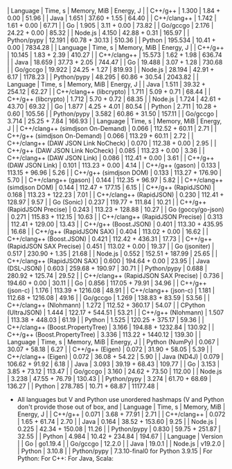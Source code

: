 |                 Language |                  Time, s |                                       Memory, MiB |                  Energy, J |
|                  C++/g++ |   1.300 |     1.84 + 0.00 |     51.96 |
|                     Java |   1.651 |    37.60 + 1.55 |     64.40 |
|              C++/clang++ |   1.742 |     1.61 + 0.00 |     67.71 |
|                       Go |   1.905 |     3.11 + 0.00 |     73.82 |
|                 Go/gccgo |   2.176 |    24.22 + 0.00 |     85.32 |
|                  Node.js |   4.150 |    42.88 + 0.31 |    165.97 |
|              Python/pypy |  12.191 |   60.78 + 30.13 |    510.36 |
|                   Python | 195.534 |    10.41 + 0.00 |   7834.28 |
|                 Language |                 Time, s |                                       Memory, MiB |                Energy, J |
|                  C++/g++ | 10.145 |     1.83 + 2.39 |  410.27 |
|              C++/clang++ | 15.573 |     1.62 + 1.98 |  636.74 |
|                     Java | 18.659 |    37.73 + 2.05 |  744.47 |
|                       Go | 19.488 |     3.07 + 1.28 |  730.68 |
|                 Go/gccgo | 19.922 |    24.25 + 1.27 |  819.93 |
|                  Node.js | 28.194 |    42.91 + 6.17 | 1178.23 |
|              Python/pypy | 48.295 |   60.86 + 30.54 | 2043.82 |
|                  Language |                 Time, s |                                       Memory, MiB |               Energy, J |
|                      Java |  1.511 |  39.32 + 254.12 |  62.27 |
|   C++/clang++ (libcrypto) |  1.711 |     5.09 + 0.71 |  68.44 |
|       C++/g++ (libcrypto) |  1.712 |     5.70 + 0.72 |  68.35 |
|                   Node.js |  1.724 |   42.61 + 43.70 |  69.32 |
|                        Go |  1.877 |     4.25 + 4.01 |  80.54 |
|                    Python |  2.711 |    10.28 + 0.60 | 105.56 |
|               Python/pypy |  3.582 |   60.86 + 31.50 | 157.11 |
|                  Go/gccgo |  3.714 |    25.25 + 7.84 | 166.93 |
|                            Language |                 Time, s |                                        Memory, MiB |                Energy, J |
|    C++/clang++ (simdjson On-Demand) |  0.066 |   112.52 + 60.11 |    2.71 |
|        C++/g++ (simdjson On-Demand) |  0.066 |   113.29 + 60.11 |    2.72 |
| C++/clang++ (DAW JSON Link NoCheck) |  0.070 |    112.38 + 0.00 |    2.95 |
|     C++/g++ (DAW JSON Link NoCheck) |  0.085 |    113.23 + 0.00 |    3.36 |
|         C++/clang++ (DAW JSON Link) |  0.086 |    112.41 + 0.00 |    3.61 |
|             C++/g++ (DAW JSON Link) |  0.101 |    113.23 + 0.00 |    4.14 |
|                     C++/g++ (gason) |  0.133 |   113.15 + 96.96 |    5.26 |
|              C++/g++ (simdjson DOM) |  0.133 |  113.27 + 176.90 |    5.70 |
|                 C++/clang++ (gason) |  0.144 |   112.35 + 96.97 |    5.82 |
|          C++/clang++ (simdjson DOM) |  0.144 |  112.47 + 177.15 |    6.15 |
|                 C++/g++ (RapidJSON) |  0.168 |  113.23 + 122.23 |    7.01 |
|             C++/clang++ (RapidJSON) |  0.230 |  112.41 + 128.97 |    9.57 |
|                          Go (Sonic) |  0.237 |  119.77 + 111.84 |   10.21 |
|         C++/g++ (RapidJSON Precise) |  0.243 |  113.23 + 128.88 |   10.27 |
|                  Go (goccy/go-json) |  0.271 |  115.83 + 112.15 |   10.63 |
|     C++/clang++ (RapidJSON Precise) |  0.313 |  112.41 + 129.00 |   13.43 |
|                C++/g++ (Boost.JSON) |  0.401 |  113.30 + 435.95 |   16.68 |
|             C++/g++ (RapidJSON SAX) |  0.404 |    113.02 + 0.00 |   16.62 |
|            C++/clang++ (Boost.JSON) |  0.421 |  112.42 + 436.31 |   17.73 |
|     C++/g++ (RapidJSON SAX Precise) |  0.451 |    113.02 + 0.00 |   19.37 |
|                       Go (jsoniter) |  0.517 |    230.90 + 1.35 |   21.68 |
|                             Node.js |  0.552 |  152.51 + 187.99 |   25.65 |
|         C++/clang++ (RapidJSON SAX) |  0.600 |    194.64 + 0.00 |   23.95 |
|                     Java (DSL-JSON) |  0.603 |  259.68 + 190.97 |   30.71 |
|                         Python/pypy |  0.688 |  280.92 + 125.74 |   29.52 |
| C++/clang++ (RapidJSON SAX Precise) |  0.736 |    194.60 + 0.00 |   30.11 |
|                                  Go |  0.856 |   117.05 + 79.91 |   34.96 |
|                    C++/g++ (json-c) |  1.176 | 113.39 + 1216.08 |   48.91 |
|                C++/clang++ (json-c) |  1.181 | 112.68 + 1216.08 |   49.16 |
|                            Go/gccgo |  1.269 |   138.83 + 83.59 |   53.56 |
|              C++/clang++ (Nlohmann) |  1.272 |  112.52 + 360.17 |   54.07 |
|                 CPython (UltraJSON) |  1.444 |  122.17 + 544.51 |   53.21 |
|                  C++/g++ (Nlohmann) |  1.507 |  113.38 + 448.03 |   61.19 |
|                              Python |  1.525 |  120.25 + 375.17 |   59.36 |
|    C++/clang++ (Boost.PropertyTree) |  3.166 | 194.88 + 1232.84 |  130.92 |
|        C++/g++ (Boost.PropertyTree) |  3.336 | 113.22 + 1440.12 |  139.30 |
|                 Language |                   Time, s |                                       Memory, MiB |                  Energy, J |
|           Python (NumPy) |    0.067 |   30.07 + 58.18 |      6.27 |
|          C++/g++ (Eigen) |    0.072 |   31.90 + 58.05 |      5.39 |
|      C++/clang++ (Eigen) |    0.072 |   36.08 + 54.22 |      5.90 |
|              Java (ND4J) |    0.079 |  106.62 + 91.92 |      6.18 |
|                     Java |    3.093 |   39.19 + 68.43 |    109.77 |
|                       Go |    3.153 |    3.85 + 73.12 |    113.47 |
|                 Go/gccgo |    3.160 |   24.62 + 73.50 |    112.00 |
|                  Node.js |    3.238 |   47.55 + 76.79 |    130.43 |
|              Python/pypy |    3.274 |   61.70 + 68.69 |    136.27 |
|                   Python |  278.785 |   10.71 + 68.87 |  11177.48 |
 - All languages but V and Python use unordered hashmaps (V and Python don't provide those out of box, and
|                 Language |                Time, s |                                       Memory, MiB |               Energy, J |
|                  C++/g++ | 0.071 |    3.68 + 77.91 |   2.71 |
|              C++/clang++ | 0.072 |    1.65 + 61.74 |   2.70 |
|                     Java | 0.164 |  38.52 + 153.60 |   9.25 |
|                  Node.js | 0.225 |  42.34 + 150.08 |  11.26 |
|              Python/pypy | 0.830 |  59.75 + 251.87 |  32.55 |
|                   Python | 4.984 |  10.42 + 234.84 | 194.67 |
| Language         | Version                         |
| Go               | go1.19.4                        |
| Go/gccgo         | 12.2.0                          |
| Java             | 19.0.1                          |
| Node.js          | v19.2.0                         |
| Python           | 3.10.8                          |
| Python/pypy      | 7.3.10-final0 for Python 3.9.15 |
For Python:
For C++:
For Java, Scala:
